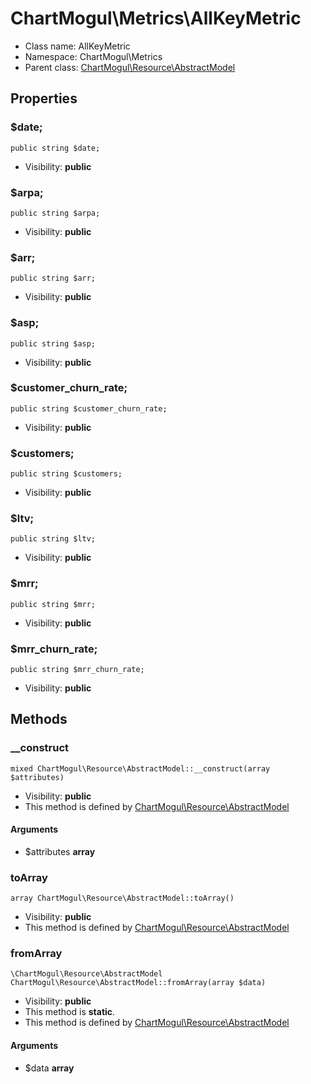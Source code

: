 ChartMogul\Metrics\AllKeyMetric
===============






* Class name: AllKeyMetric
* Namespace: ChartMogul\Metrics
* Parent class: [ChartMogul\Resource\AbstractModel](ChartMogul-Resource-AbstractModel.md)





Properties
----------


### $date;

    public string $date;





* Visibility: **public**


### $arpa;

    public string $arpa;





* Visibility: **public**


### $arr;

    public string $arr;





* Visibility: **public**


### $asp;

    public string $asp;





* Visibility: **public**


### $customer_churn_rate;

    public string $customer_churn_rate;





* Visibility: **public**


### $customers;

    public string $customers;





* Visibility: **public**


### $ltv;

    public string $ltv;





* Visibility: **public**


### $mrr;

    public string $mrr;





* Visibility: **public**


### $mrr_churn_rate;

    public string $mrr_churn_rate;





* Visibility: **public**


Methods
-------


### __construct

    mixed ChartMogul\Resource\AbstractModel::__construct(array $attributes)





* Visibility: **public**
* This method is defined by [ChartMogul\Resource\AbstractModel](ChartMogul-Resource-AbstractModel.md)


#### Arguments
* $attributes **array**



### toArray

    array ChartMogul\Resource\AbstractModel::toArray()





* Visibility: **public**
* This method is defined by [ChartMogul\Resource\AbstractModel](ChartMogul-Resource-AbstractModel.md)




### fromArray

    \ChartMogul\Resource\AbstractModel ChartMogul\Resource\AbstractModel::fromArray(array $data)





* Visibility: **public**
* This method is **static**.
* This method is defined by [ChartMogul\Resource\AbstractModel](ChartMogul-Resource-AbstractModel.md)


#### Arguments
* $data **array**


